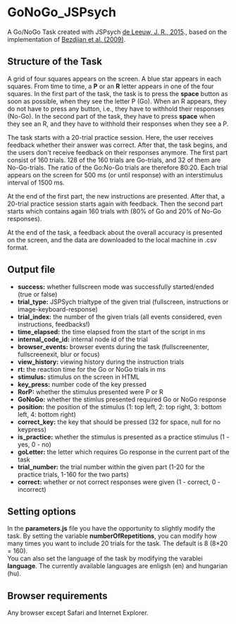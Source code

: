 # GoNoGo_JSPsych
A Go/NoGo Task created with JSPsych <a href="https://link.springer.com/article/10.3758/s13428-014-0458-y">de Leeuw, J. R., 2015</a>., based on the implementation of <a href="https://www.ncbi.nlm.nih.gov/pmc/articles/PMC2757760/">Bezdjian et al. (2009)</a>.

<h2>Structure of the Task</h2>
A grid of four squares appears on the screen. A blue star appears in each squares. From time to time, a <strong>P</strong> or an <strong>R</strong> letter appears in one of the four squares. In the first part of  the task, the task is to press the <strong>space</strong> button as soon as possible, when they see the letter P (Go). When an R appears, they do not have to press any button, i.e., they have to withhold their responses (No-Go). In the second part of the task, they have to press <strong>space</strong> when they see an R, and they have to withhold their responses when they see a P.

The task starts with a 20-trial practice session. Here, the user receives feedback whether their answer was correct. After that, the task begins, and the users don't receive feedback on their responses anymore. The first part consist of 160 trials. 128 of the 160 trials are Go-trials, and 32 of them are No-Go-trials. The ratio of the Go:No-Go trials are therefore 80:20. Each trial appears on the screen for 500 ms (or until response) with an interstimulus interval of 1500 ms.

At the end of the first part, the new instructions are presented. After that, a 20-trial practice session starts again with feedback. Then the second part starts which contains again 160 trials with (80% of Go and 20% of No-Go responses).

At the end of the task, a feedback about the overall accuracy is presented on the screen, and the data are downloaded to the local machine in .csv format.

<h2>Output file</h2>
<ul>
 <li><strong>success:</strong> whether fullscreen mode was successfully started/ended (true or false)</li>
 <li><strong>trial_type:</strong> JSPSych trialtype of the given trial (fullscreen, instructions or image-keyboard-response)</li>
 <li><strong>trial_index:</strong> the number of the given trials (all events considered, even instructions, feedbacks!)</li>
 <li><strong>time_elapsed:</strong> the time elapsed from the start of the script in ms</li>
 <li><strong>internal_code_id:</strong> internal node id of the trial</li>
 <li><strong>browser_events:</strong> browser events during the task (fullscreenenter, fullscreenexit, blur or focus)</li>
 <li><strong>view_history:</strong> viewing history during the instruction trials</li>
 <li><strong>rt:</strong> the reaction time for the Go or NoGo trials in ms</li>
 <li><strong>stimulus:</strong> stimulus on the screen in HTML</li>
 <li><strong>key_press:</strong> number code of the key pressed</li>
 <li><strong>RorP:</strong> whether the stimulus presented were P or R</li>
 <li><strong>GoNoGo:</strong> whether the stimlus presented required Go or NoGo response</li>
 <li><strong>position:</strong> the position of the stimulus (1: top left, 2: top right, 3: bottom left, 4: bottom right)</li>
 <li><strong>correct_key:</strong> the key that should be pressed (32 for space, null for no keypress)</li>
 <li><strong>is_practice:</strong> whether the stimulus is presented as a practice stimulus (1 - yes, 0 - no)</li>
 <li><strong>goLetter:</strong> the letter which requires Go response in the current part of the task</li>
 <li><strong>trial_number:</strong> the trial number within the given part (1-20 for the practice trials, 1-160 for the two parts)</li>
 <li><strong>correct:</strong> whether or not correct responses were given (1 - correct, 0 - incorrect)
 </ul>

<h2>Setting options</h2>
In the <strong>parameters.js</strong> file you have the opportunity to slightly modify the task. By setting the variable <strong>numberOfRepetitions</strong>, you can modify how many times you want to include 20 trials for the task. The default is 8 (8×20 = 160).
<br>
You can also set the language of the task by modifying the varablei <strong>language</strong>. The currently available languages are enligsh (en) and hungarian (hu).

<h2>Browser requirements</h2>
Any browser except Safari and Internet Explorer.
